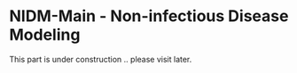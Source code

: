 # NIDM-Main - Non-infectious Disease Modeling
This part is under construction .. please visit later.
